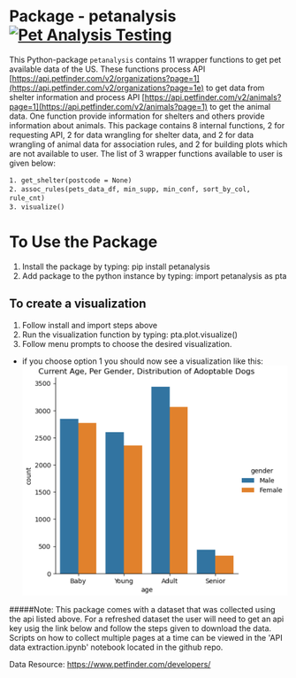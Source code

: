 # Package - petanalysis [![Pet Analysis Testing](https://github.com/atevhs/DATA534_PetAnalysis/actions/workflows/python-package.yml/badge.svg)](https://github.com/atevhs/DATA534_PetAnalysis/actions/workflows/python-package.yml)
This Python-package `petanalysis` contains 11 wrapper functions to get pet available data of the US. These functions process API [https://api.petfinder.com/v2/organizations?page=1](https://api.petfinder.com/v2/organizations?page=1e) to get data from shelter information and process API [https://api.petfinder.com/v2/animals?page=1](https://api.petfinder.com/v2/animals?page=1) to get the animal data. One function provide information for shelters and others provide information about animals. This package contains 8 internal functions, 2 for requesting API, 2 for data wrangling for shelter data, and 2 for data wrangling of animal data for association rules, and 2 for building plots which are not available to user. The list of 3 wrapper functions available to user is given below:


```
1. get_shelter(postcode = None)
2. assoc_rules(pets_data_df, min_supp, min_conf, sort_by_col, rule_cnt)
3. visualize()
``` 

# To Use the Package
1. Install the package by typing: pip install petanalysis
2. Add package to the python instance by typing: import petanalysis as pta

## To create a visualization
1. Follow install and import steps above
2. Run the visualization function by typing: pta.plot.visualize()
3. Follow menu prompts to choose the desired visualization.
- if you choose option 1 you should now see a visualization like this:
![Histogram of age and gender of dogs available for adoption on petfinder.com](HistogramSample.png)

#####Note:
This package comes with a dataset that was collected using the api listed above. For a refreshed dataset the user will need to get an api key usig the link below and follow the steps given to download the data. Scripts on how to collect multiple pages at a time can be viewed in the 'API data extraction.ipynb' notebook located in the github repo.

Data Resource: https://www.petfinder.com/developers/

